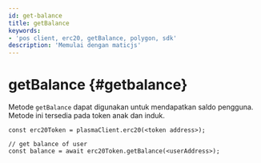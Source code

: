 ```yaml
---
id: get-balance
title: getBalance
keywords:
- 'pos client, erc20, getBalance, polygon, sdk'
description: 'Memulai dengan maticjs'
---
```


# getBalance {#getbalance}

 Metode `getBalance` dapat digunakan untuk mendapatkan saldo pengguna. Metode ini tersedia pada token anak dan induk.

```
const erc20Token = plasmaClient.erc20(<token address>);

// get balance of user
const balance = await erc20Token.getBalance(<userAddress>);
```
